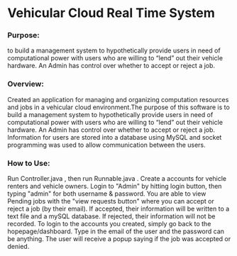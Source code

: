 # Vehicular Cloud Real Time System

### Purpose: 
to build a management system to hypothetically provide users in need of computational 
power with users who are willing to “lend” out their vehicle hardware. 
An Admin has control over whether to accept or reject a job.

### Overview:
Created an application for managing and organizing computation resources and
jobs in a vehicular cloud environment.The purpose of this software is to build a
management system to hypothetically provide users in need of computational power 
with users who are willing to “lend” out their vehicle hardware. An Admin has 
control over whether to accept or reject a job. Information for users are 
stored into a database using MySQL and socket programming was used to
allow communication between the users.

### How to Use: 
Run Controller.java , then run Runnable.java . 
Create a accounts for vehicle renters and vehicle owners.
Login to "Admin" by hitting login button, then typing "admin" for both username & password.
You are able to view Pending jobs with the "view requests button" where you can accept
or reject a job (by their email).
If accepted, their information will be written to a text file and a mySQL database.
If rejected, their information will not be recorded.
To login to the accounts you created, simply go back to the hopepage/dashboard.
Type in the email of the user and the password can be anything.
The user will receive a popup saying if the job was accepted or denied.



